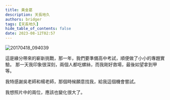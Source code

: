 ```yaml
---
title: 黃金葛
description: 天長地久
authors: bridger
tags: [天長地久]
hide_table_of_contents: false
date: 2023-08-12T02:57
---
```


![20170418_094039](https://e.brid.cf/i/2023/08/12/o31n89.webp)
<!-- truncate -->
這是緣分帶來的嶄新挑戰，那一年，我們要準備高中考試，順便做了小小的專題實驗。
那一天我印象很深刻，兩個人都吃螺絲，而我剛好救場，最後如望拿到甲等。

我特感謝吳老師和楊老師，那個時候願意找我，給我這個機會嘗試。

我想照片中的兩位，應該也變化很大了。